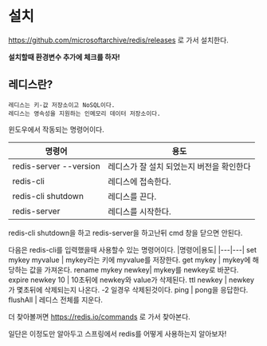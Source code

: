 # 설치
https://github.com/microsoftarchive/redis/releases 로 가서 설치한다.

**설치할때 환경변수 추가에 체크를 하자!**


## 레디스란?
    레디스는 키-값 저장소이고 NoSQL이다.
    레디스는 영속성을 지원하는 인메모리 데이터 저장소이다.


윈도우에서 작동되는 명령어이다.

|명령어|용도|
|---|---|
redis-server --version | 레디스가 잘 설치 되었는지 버전을 확인한다
redis-cli | 레디스에 접속한다.
redis-cli shutdown | 레디스를 끈다.
redis-server | 레디스를 시작한다.

redis-cli shutdown을 하고 redis-server을 하고난뒤 cmd 창을 닫으면 안된다.

다음은 redis-cli를 입력했을때 사용할수 있는 명령어이다.
|명령어|용도|
|---|---|
set mykey myvalue | mykey라는 키에 myvalue를 저장한다.
get mykey | mykey에 해당하는 값을 가져온다.
rename mykey newkey| mykey를 newkey로 바꾼다.
expire newkey 10 | 10초뒤에 newkey와 value가 삭제된다.
ttl newkey | newkey가 몇초뒤에 삭제되는지 나온다. -2 일경우 삭제된것이다.
ping | pong을 응답한다.
flushAll | 레디스 전체를 지운다.

더 찾아볼꺼면 https://redis.io/commands 로 가서 찾아본다.

일단은 이정도만 알아두고 스프링에서 redis를 어떻게 사용하는지 알아보자!